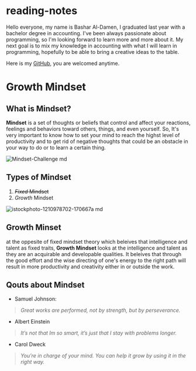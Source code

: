 # reading-notes
 
 
Hello everyone,
my name is Bashar Al-Damen, I graduated last year with a bachelor degree in accounting.
I've been always passionate about programming, so I'm looking forward to learn more and more about it.
My next goal is to mix my knowledge in accounting with what I will learn in programming, hopefully to be able to bring a creative ideas to the table.

Here is my [GitHub](https://github.com/BasharDamen), you are welcomed anytime.
#
#
# Growth Mindset #

## What is Mindset? ##
**Mindset** is a set of thoughts or beliefs that control and affect your reactions, feelings and behaviors toward others, things, and even yourself. So, It's very important to know how to set your mind to reach the highst level of productivity and to get rid of negative thoughts that could be an obstacle in your way to do or to learn a certain thing.

![Mindset-Challenge md](https://user-images.githubusercontent.com/85103954/120200244-c981ab00-c22c-11eb-89fb-244ce2254586.jpg)


## Types of Mindset ##
1. ~~*_Fixed_* Mindset~~
2. *_Growth_* Mindset


![istockphoto-1210978702-170667a md](https://user-images.githubusercontent.com/85103954/120199642-229d0f00-c22c-11eb-8d33-f427829f4189.jpg)

## Growth Minset ##
at the oppesite of fixed mindset theory which beleives that intelligence and talent as fixed traits, **Growth Mindset** looks at the intelligence and talent as they are an acquirable and developable qualities. It beleives that through the good effort and the wise directing of one's energy to the right path will result in more productivity and creativity either in or outside the work.

## Qouts about Mindset ##

* Samuel Johnson: 
>_Great works are performed, not by strength, but by perseverance._

* Albert Einstein
>_It’s not that Im so smart, it’s just that I stay with problems longer._

* Carol Dweck
>_You’re in charge of your mind. You can help it grow by using it in the right way._
 
